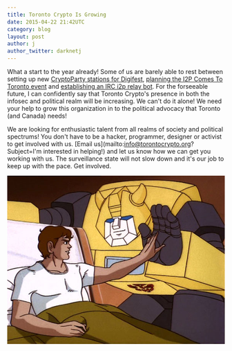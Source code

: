 ```yaml
---
title: Toronto Crypto Is Growing
date: 2015-04-22 21:42UTC
category: blog
layout: post
author: j
author_twitter: darknetj
---
```


What a start to the year already! Some of us are barely able to rest between
setting up new [CryptoParty stations for Digifest](/blog/2015/03/21/cryptoparty-at-digifest.html), [planning the I2P Comes To
Toronto event](/blog/2014/12/27/i2p-meetup-and-cta.html) and [establishing an IRC i2p relay bot](https://github.com/torontocrypto/borgil).
For the forseeable future, I can confidently say that Toronto Crypto's presence in both the infosec and
political realm will be increasing. We can't do it alone! We need your help to
grow this organization in to the political advocacy that Toronto (and Canada) needs!

We are looking for enthusiastic talent from all realms of society and political
spectrums! You don't have to be a hacker, programmer, designer or activist to
get involved with us. [Email us](mailto:info@torontocrypto.org?Subject=I'm interested in helping!) and let us know how we can get you working with us. The surveillance state will not slow down and it's our job to keep up with
the pace. Get involved.

![Get you some!](/img/bumblefart.jpg)
